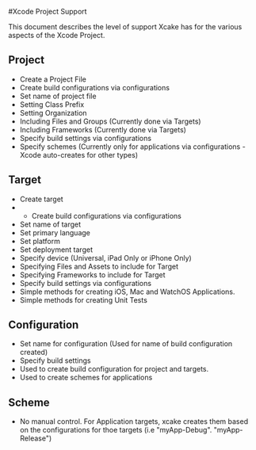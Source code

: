 #Xcode Project  Support

This document describes the level of support Xcake has for the various aspects of the Xcode Project.

## Project

- Create a Project File
- Create build configurations via configurations
- Set name of project file
- Setting Class Prefix
- Setting Organization
- Including Files and Groups (Currently done via Targets)
- Including Frameworks (Currently done via Targets)
- Specify build settings via configurations
- Specify schemes (Currently only for applications via configurations - Xcode auto-creates for other types)

## Target

- Create target
- - Create build configurations via configurations
- Set name of target
- Set primary language
- Set platform
- Set deployment target
- Specify device (Universal, iPad Only or iPhone Only)
- Specifying Files and Assets to include for Target
- Specifying Frameworks to include for Target
- Specify build settings via configurations
- Simple methods for creating iOS, Mac and WatchOS Applications.
- Simple methods for creating Unit Tests

## Configuration

- Set name for configuration (Used for name of build configuration created)
- Specify build settings
- Used to create build configuration for project and targets.
- Used to create schemes for applications

## Scheme

- No manual control. For Application targets, xcake creates them based on the configurations for thoe targets (i.e "myApp-Debug". "myApp-Release")
